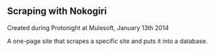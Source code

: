 ## Scraping with Nokogiri

Created during Protonight at Mulesoft, January 13th 2014

A one-page site that scrapes a specific site and puts it into a database.
